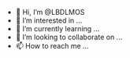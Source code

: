- 👋 Hi, I’m @LBDLMOS
- 👀 I’m interested in ...
- 🌱 I’m currently learning ...
- 💞️ I’m looking to collaborate on ...
- 📫 How to reach me ...

<!---
LBDLMOS/LBDLMOS is a ✨ special ✨ repository because its `README.md` (this file) appears on your GitHub profile.
You can click the Preview link to take a look at your changes.
--->
